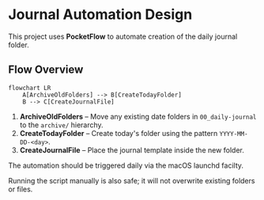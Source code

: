 # Journal Automation Design

This project uses **PocketFlow** to automate creation of the daily journal folder.

## Flow Overview

```mermaid
flowchart LR
    A[ArchiveOldFolders] --> B[CreateTodayFolder]
    B --> C[CreateJournalFile]
```

1. **ArchiveOldFolders** – Move any existing date folders in `00_daily-journal` to the `archive/` hierarchy.
2. **CreateTodayFolder** – Create today's folder using the pattern `YYYY-MM-DD-<day>`.
3. **CreateJournalFile** – Place the journal template inside the new folder.

The automation should be triggered daily via the macOS launchd facilty.

Running the script manually is also safe; it will not overwrite existing folders or files.
